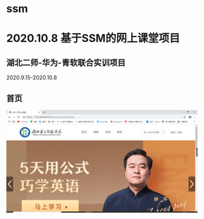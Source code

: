 # ssm
2020.10.8
基于SSM的网上课堂项目
===
湖北二师-华为-青软联合实训项目
---
2020.9.15-2020.10.8  

首页
---
![index](https://github.com/xx520-del/ssm/raw/master/1.png)
